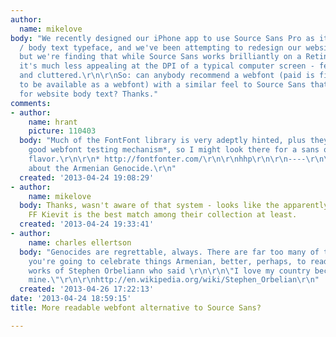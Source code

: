 ```yaml
---
author:
  name: mikelove
body: "We recently designed our iPhone app to use Source Sans Pro as its interface
  / body text typeface, and we've been attempting to redesign our website to match,
  but we're finding that while Source Sans works brilliantly on a Retina Display,
  it's much less appealing at the DPI of a typical computer screen - feels very muddy
  and cluttered.\r\n\r\nSo: can anybody recommend a webfont (paid is fine, just has
  to be available as a webfont) with a similar feel to Source Sans that performs better
  for website body text? Thanks."
comments:
- author:
    name: hrant
    picture: 110403
  body: "Much of the FontFont library is very adeptly hinted, plus they have a very
    good webfont testing mechanism*, so I might look there for a sans of the right
    flavor.\r\n\r\n* http://fontfonter.com/\r\n\r\nhhp\r\n\r\n----\r\n\r\nToday, learn
    about the Armenian Genocide.\r\n"
  created: '2013-04-24 19:08:29'
- author:
    name: mikelove
  body: Thanks, wasn't aware of that system - looks like the apparently-very-popular
    FF Kievit is the best match among their collection at least.
  created: '2013-04-24 19:33:41'
- author:
    name: charles ellertson
  body: "Genocides are regrettable, always. There are far too many of them. But if
    you're going to celebrate things Armenian, better, perhaps, to read some of the
    works of Stephen Orbeliann who said \r\n\r\n\"I love my country because it is
    mine.\"\r\n\r\nhttp://en.wikipedia.org/wiki/Stephen_Orbelian\r\n"
  created: '2013-04-26 17:22:13'
date: '2013-04-24 18:59:15'
title: More readable webfont alternative to Source Sans?

---
```

